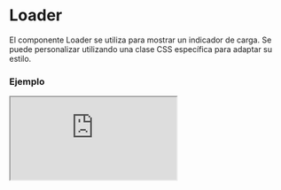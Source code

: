 # Loader

El componente Loader se utiliza para mostrar un indicador de carga. Se puede personalizar utilizando una clase CSS específica para adaptar su estilo.

 

### Ejemplo

<iframe minHeightIframe="30dvh" src="https://fenextjs-component-storybook.vercel.app/iframe.html?args=&id=loader-loader--index&viewMode=story" />

### Importación

Para importar el componente Loader, se puede hacer desde fenextjs

```tsx copy
import { Loader } from "fenextjs";
```

### Parámetros

| Parámetro | Tipo | Requerido | Default | Descripcion |
| --------- | ---- | --------- | ------- | ----------- |
| classNameLoader | string | no | '' | Clase CSS para personalizar el estilo del indicador de carga. |

### Storybook

Para ver el storybook del componente lo puede hacer con este [link](https://fenextjs-component-storybook.vercel.app/?path=/story/loader-loader--index)

### Usos

- Loader básico

```tsx copy
<Loader />
```

- Loader con clase personalizada

```tsx copy
<Loader classNameLoader="custom-loader" />
```

